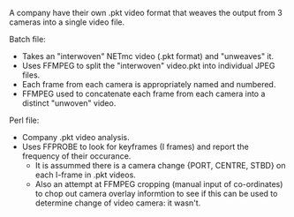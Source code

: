 A company have their own .pkt video format that weaves the output from 3 cameras into a single video file.

Batch file:

- Takes an "interwoven" NETmc video (.pkt format) and "unweaves" it.
- Uses FFMPEG to split the "interwoven" video.pkt into individual JPEG files.
- Each frame from each camera is appropriately named and numbered.
- FFMPEG used to concatenate each frame from each camera into a distinct "unwoven" video.

Perl file:

- Company .pkt video analysis.
- Uses FFPROBE to look for keyframes (I frames) and report the frequency of their occurance.
    - It is assummed there is a camera change {PORT, CENTRE, STBD} on each I-frame in .pkt videos.
    - Also an attempt at FFMPEG cropping (manual input of co-ordinates) to chop out camera overlay informtion to see if this can be used to determine change of video camera: it wasn't.
